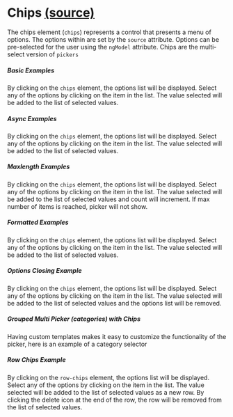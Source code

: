 Chips [(source)](https://github.com/bullhorn/novo-elements/blob/master/projects/novo-elements/src/elements/chips)
==========================================================================================

The chips element (`chips`) represents a control that presents a menu of options. The options within are set by the `source` attribute. Options can be pre\-selected for the user using the `ngModel` attribute. Chips are the multi\-select version of `pickers`


##### Basic Examples

By clicking on the `chips` element, the options list will be displayed. Select any of the options by clicking on the item in the list. The value selected will be added to the list of selected values.

<code-example example="basic-chips"></code-example>

##### Async Examples

By clicking on the `chips` element, the options list will be displayed. Select any of the options by clicking on the item in the list. The value selected will be added to the list of selected values.

<code-example example="async-chips"></code-example>

##### Maxlength Examples

By clicking on the `chips` element, the options list will be displayed. Select any of the options by clicking on the item in the list. The value selected will be added to the list of selected values and count will increment. If max number of items is reached, picker will not show.

<code-example example="maxlength-chips"></code-example>

##### Formatted Examples

By clicking on the `chips` element, the options list will be displayed. Select any of the options by clicking on the item in the list. The value selected will be added to the list of selected values.

<code-example example="formatted-chips"></code-example>

##### Options Closing Example

By clicking on the `chips` element, the options list will be displayed. Select any of the options by clicking on the item in the list. The value selected will be added to the list of selected values and the options list will be removed.

<code-example example="close-on-select-chips"></code-example>

##### Grouped Multi Picker (categories) with Chips

Having custom templates makes it easy to customize the functionality of the picker, here is an example of a category selector

<code-example example="grouped-multi-picker"></code-example>

##### Row Chips Example

By clicking on the <code>row-chips</code> element, the options list will be displayed.  Select any of the options by clicking on the item in the list.  The value selected will be added to the list of selected values as a new row. By clicking the delete icon at the end of the row, the row will be removed from the list of selected values.
    
<code-example example="row-chips"></code-example>
